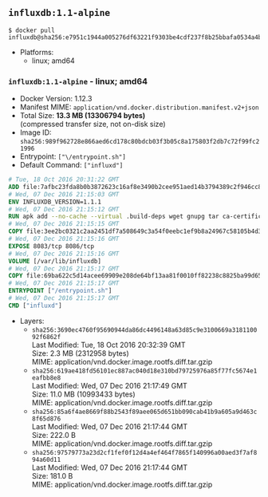 ## `influxdb:1.1-alpine`

```console
$ docker pull influxdb@sha256:e7951c1944a005276df63221f9303be4cdf237f8b25bbafa0534a4bba08ae3d5
```

-	Platforms:
	-	linux; amd64

### `influxdb:1.1-alpine` - linux; amd64

-	Docker Version: 1.12.3
-	Manifest MIME: `application/vnd.docker.distribution.manifest.v2+json`
-	Total Size: **13.3 MB (13306794 bytes)**  
	(compressed transfer size, not on-disk size)
-	Image ID: `sha256:989f962728e866aed6cd178c80bdcb03f3b05c8a175803f2db7c72f99fc21996`
-	Entrypoint: `["\/entrypoint.sh"]`
-	Default Command: `["influxd"]`

```dockerfile
# Tue, 18 Oct 2016 20:31:22 GMT
ADD file:7afbc23fda8b0b3872623c16af8e3490b2cee951aed14b3794389c2f946cc8c7 in / 
# Wed, 07 Dec 2016 21:15:03 GMT
ENV INFLUXDB_VERSION=1.1.1
# Wed, 07 Dec 2016 21:15:12 GMT
RUN apk add --no-cache --virtual .build-deps wget gnupg tar ca-certificates &&     update-ca-certificates &&     gpg --keyserver hkp://ha.pool.sks-keyservers.net         --recv-keys 05CE15085FC09D18E99EFB22684A14CF2582E0C5 &&     wget -q https://dl.influxdata.com/influxdb/releases/influxdb-${INFLUXDB_VERSION}-static_linux_amd64.tar.gz.asc &&     wget -q https://dl.influxdata.com/influxdb/releases/influxdb-${INFLUXDB_VERSION}-static_linux_amd64.tar.gz &&     gpg --batch --verify influxdb-${INFLUXDB_VERSION}-static_linux_amd64.tar.gz.asc influxdb-${INFLUXDB_VERSION}-static_linux_amd64.tar.gz &&     mkdir -p /usr/src &&     tar -C /usr/src -xzf influxdb-${INFLUXDB_VERSION}-static_linux_amd64.tar.gz &&     rm -f /usr/src/influxdb-*/influxdb.conf &&     chmod +x /usr/src/influxdb-*/* &&     cp -a /usr/src/influxdb-*/* /usr/bin/ &&     rm -rf *.tar.gz* /usr/src /root/.gnupg &&     apk del .build-deps
# Wed, 07 Dec 2016 21:15:15 GMT
COPY file:3ee2bc0321c2aa2451df7a508649c3a54f0eebc1ef9b8a24967c58105b4d3160 in /etc/influxdb/influxdb.conf 
# Wed, 07 Dec 2016 21:15:16 GMT
EXPOSE 8083/tcp 8086/tcp
# Wed, 07 Dec 2016 21:15:16 GMT
VOLUME [/var/lib/influxdb]
# Wed, 07 Dec 2016 21:15:17 GMT
COPY file:69ba622c5d14acee69909e208de64bf13aa81f0010ff82238c8825ba99d65290 in /entrypoint.sh 
# Wed, 07 Dec 2016 21:15:17 GMT
ENTRYPOINT ["/entrypoint.sh"]
# Wed, 07 Dec 2016 21:15:17 GMT
CMD ["influxd"]
```

-	Layers:
	-	`sha256:3690ec4760f95690944da86dc4496148a63d85c9e3100669a318110092f6862f`  
		Last Modified: Tue, 18 Oct 2016 20:32:39 GMT  
		Size: 2.3 MB (2312958 bytes)  
		MIME: application/vnd.docker.image.rootfs.diff.tar.gzip
	-	`sha256:619ae418fd56101ec887ac040d18e310bd79725976a85f77fc5674e1eafbb8e8`  
		Last Modified: Wed, 07 Dec 2016 21:17:49 GMT  
		Size: 11.0 MB (10993433 bytes)  
		MIME: application/vnd.docker.image.rootfs.diff.tar.gzip
	-	`sha256:85a6f4ae8669f88b2543f89aee065d651bb090cab41b9a605a9d463c8f65d876`  
		Last Modified: Wed, 07 Dec 2016 21:17:44 GMT  
		Size: 222.0 B  
		MIME: application/vnd.docker.image.rootfs.diff.tar.gzip
	-	`sha256:97579773a23d2cf1fef0f12d4a4ef464f7865f140996a00aed3f7af894a60d11`  
		Last Modified: Wed, 07 Dec 2016 21:17:44 GMT  
		Size: 181.0 B  
		MIME: application/vnd.docker.image.rootfs.diff.tar.gzip
